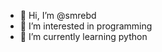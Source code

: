 - 👋 Hi, I’m @smrebd
- 👀 I’m interested in programming
- 🌱 I’m currently learning python


<!---
EArimas/EArimas is a ✨ special ✨ repository because its `README.md` (this file) appears on your GitHub profile.
You can click the Preview link to take a look at your changes.
--->
